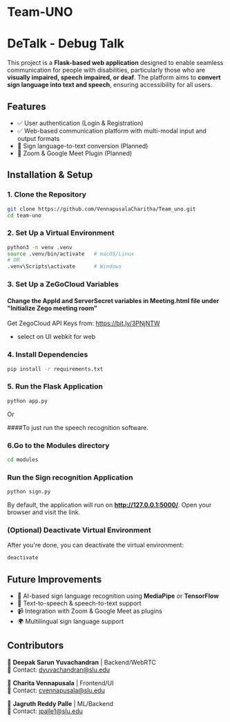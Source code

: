 # Team-UNO
# DeTalk - Debug Talk

This project is a **Flask-based web application** designed to enable seamless communication for people with disabilities, particularly those who are **visually impaired, speech impaired, or deaf**. The platform aims to **convert sign language into text and speech**, ensuring accessibility for all users.

## Features
- ✅ User authentication (Login & Registration)
- ✅ Web-based communication platform with multi-modal input and output formats
- 🚀 Sign language-to-text conversion (Planned)
- 🔌 Zoom & Google Meet Plugin (Planned)



## Installation & Setup

### 1. Clone the Repository

```bash
git clone https://github.com/VennapusalaCharitha/Team_uno.git
cd team-uno
```



### 2. Set Up a Virtual Environment
```bash
python3 -m venv .venv  
source .venv/bin/activate   # macOS/Linux  
# OR  
.venv\Scripts\activate      # Windows  
```
### 3. Set Up a ZeGoCloud Variables
#### Change the AppId and ServerSecret variables in Meeting.html file under "Initialize Zego meeting room"

Get ZegoCloud API Keys from: https://bit.ly/3PNjNTW
- select on UI webkit for web
  
### 4. Install Dependencies
```bash
pip install -r requirements.txt

```

### 5. Run the Flask Application
```bash
python app.py
```
Or

####To just run the speech recognition software.

### 6.Go to the Modules directory
```bash
cd modules
```

###  Run the Sign recognition Application
```bash
python sign.py
```

By default, the application will run on **http://127.0.0.1:5000/**. Open your browser and visit the link.

### (Optional) Deactivate Virtual Environment
After you're done, you can deactivate the virtual environment:
```bash
deactivate
```

## Future Improvements
- 🧠 AI-based sign language recognition using **MediaPipe** or **TensorFlow**
- 📢 Text-to-speech & speech-to-text support
- 📹 Integration with Zoom & Google Meet as plugins
- 🌍 Multilingual sign language support

## Contributors
👤 **Deepak Sarun Yuvachandran** | Backend/WebRTC <br>
📧 Contact: dyuvachandran@slu.edu 

👤 **Charita Vennapusala** | Frontend/UI <br>
📧 Contact: cvennapusala@slu.edu  

👤 **Jagruth Reddy Palle** | ML/Backend  <br>
📧 Contact: jpalle1@slu.edu 


